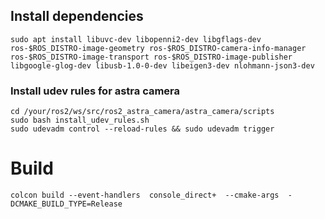 ## Install dependencies

```
sudo apt install libuvc-dev libopenni2-dev libgflags-dev  ros-$ROS_DISTRO-image-geometry ros-$ROS_DISTRO-camera-info-manager ros-$ROS_DISTRO-image-transport ros-$ROS_DISTRO-image-publisher libgoogle-glog-dev libusb-1.0-0-dev libeigen3-dev nlohmann-json3-dev
```

### Install udev rules for astra camera
```
cd /your/ros2/ws/src/ros2_astra_camera/astra_camera/scripts
sudo bash install_udev_rules.sh
sudo udevadm control --reload-rules && sudo udevadm trigger
```

# Build 

```
colcon build --event-handlers  console_direct+  --cmake-args  -DCMAKE_BUILD_TYPE=Release
```

